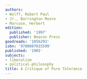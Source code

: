 ```yaml
---
authors:
- Wolff, Robert Paul
- Jr., Barrington Moore
- Marcuse, Herbert
edition:
  published: '1997'
  publisher: Beacon Press
goodreads: '1056293'
isbn: '9780807015599'
published: '1965'
subjects:
- liberalism
- political-philosophy
title: A Critique of Pure Tolerance
---
```


